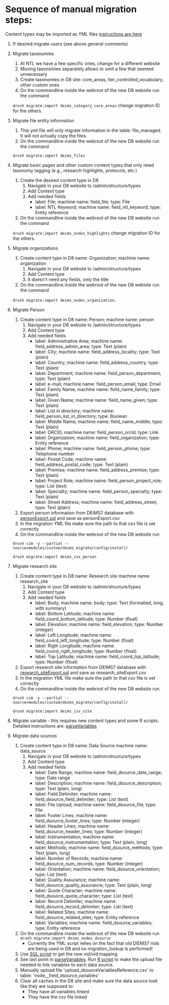 # Sequence of manual migration steps:

Content types may be imported as YML files [instructions are here](https://github.com/lter/Deims7-8-Migration/tree/master/documentation/SyncConfiguration)

1. If desired migrate users (see above general comments)
1. Migrate taxonomies
	1. At NTL we have a few specific ones, change for a different website
	1. Moving taxonomies separately allows to omit a few that seemed unnecessary
	1. Create taxonomies in D8 site: core_areas, lter_controlled_vocabulary, other custom ones
	1. On the commandline inside the webroot of the new D8 website run the command 
	
	`drush migrate:import deims_category_core_areas` change migration ID for the others.

1. Migrate file entity information
	1. This yml file will only migrate information in the table: file_managed. It will not actually copy the files.
    1. On the commandline inside the webroot of the new D8 website run the command 
    
    `drush migrate:import deims_files`
	
1. Migrate basic pages and other custom content types that only need taxonomy tagging (e.g., research highlights, protocols, etc.)
	1. Create the desired content type in D8
    	1. Navigate in your D8 website to /admin/structure/types
    	1. Add Content type
    	1. Add needed fields 
    		* label: File; machine name: field_file; type: File
    		* label: NTL Keyword; machine name: field_ntl_keyword; type: Entity reference
    1. On the commandline inside the webroot of the new D8 website run the command 
    
    `drush migrate:import deims_nodes_highlights` change migration ID for the others.

1. Migrate organizations   
	1. Create content type in D8 name: Organization; machine name: organization
    	1. Navigate in your D8 website to /admin/structure/types
    	1. Add Content type
    	1. It doesn't need any fields, only the title
    1. On the commandline inside the webroot of the new D8 website run the command 
    
    `drush migrate:import deims_nodes_organization`.

1. Migrate Person
	1. Create content type in D8 name: Person; machine name: person
    	1. Navigate in your D8 website to /admin/structure/types
    	1. Add Content type
    	1. Add needed fields 
    		* label: Administrative Area; machine name: field_address_admin_area; type: Text (plain)
    		* label: City; machine name: field_address_locality; type: Text (plain)
    		* label: Country; machine name: field_address_country; type: Text (plain)
    		* label: Department; machine name: field_person_department; type: Text (plain)
    		* label: e-mail; machine name: field_person_email; type: Email
    		* label: Family Name; machine name: field_name_family; type: Text (plain)
    		* label: Given Name; machine name: field_name_given; type: Text (plain)
    		* label: List in directory; machine name: field_person_list_in_directory; type: Boolean
    		* label: Middle Name; machine name: field_name_middle; type: Text (plain)
    		* label: ORCID; machine name: field_person_orcid; type: Link
    		* label: Organization; machine name: field_organization; type: Entity reference
    		* label: Phone; machine name: field_person_phone; type: Telephone number
    		* label: Postal Code; machine name: field_address_postal_code; type: Text (plain)
    		* label: Premise; machine name: field_address_premise; type: Text (plain)
    		* label: Project Role; machine name: field_person_project_role; type: List (text)
    		* label: Specialty; machine name: field_person_specialty; type: Text (plain)
    		* label: Street Address; machine name: field_address_street; type: Text (plain)
    1. Export person information from DEIMS7 database with [personExport.sql](https://github.com/lter/Deims7-8-Migration/blob/master/SQLexport_queries/personExport.sql) and save as personExport.csv
    1. In the migration YML file make sure the path to that csv file is set correctly
    1. On the commandline inside the webroot of the new D8 website run 
    
    `drush cim -y --partial --source=modules/custom/deims_migrate/config/install/`
    
    `drush migrate:import deims_csv_person`

1. Migrate research site
	1. Create content type in D8 name: Research site machine name: research_site
    	1. Navigate in your D8 website to /admin/structure/types
    	1. Add Content type
    	1. Add needed fields 
    		* label: Body; machine name: body; type: Text (formatted, long, with summary)
    		* label: Bottom Latitude; machine name: field_coord_bottom_latitude; type: Number (float)
    		* label: Elevation; machine name: field_elevation; type: Number (integer)
    		* label: Left Longitude; machine name: field_coord_left_longitude; type: Number (float)
    		* label: Rigth Longitude; machine name: field_coord_rigth_longitude; type: Number (float)
    		* label: Top Latitude; machine name: field_coord_top_latitude; type: Number (float)
    1. Export research site information from DEIMS7 database with [research_siteExport.sql](https://github.com/lter/Deims7-8-Migration/blob/master/SQLexport_queries/research_siteExport.sql) and save as research_siteExport.csv
    1. In the migration YML file make sure the path to that csv file is set correctly
    1. On the commandline inside the webroot of the new D8 website run 
    
    `drush cim -y --partial --source=modules/custom/deims_migrate/config/install/`
    
    `drush migrate:import deims_csv_site`
    	
1. Migrate variable - this requires new content types and some R scripts. Detailed instructions are: [parseVariables](https://github.com/lter/Deims7-8-Migration/tree/master/documentation/parseVariables)

1. Migrate data sources
	1. Create content type in D8 name: Data Source machine name: data_source
    	1. Navigate in your D8 website to /admin/structure/types
    	1. Add Content type
    	1. Add needed fields 
    		* label: Date Range; machine name: field_dsource_date_range; type: Date range 	
    		* label: Description; machine name: field_dsource_description; type: Text (plain, long) 	
    		* label: Field Delimiter; machine name: field_dsource_field_delimiter; type: List (text) 	
    		* label: File Upload; machine name: field_dsource_file; type: File 	
    		* label: Footer Lines; machine name: field_dsource_footer_lines; type: Number (integer) 	
    		* label: Header Lines; machine name: field_dsource_header_lines; type: Number (integer) 	
    		* label: Instrumentation; machine name: field_dsource_instrumentation; type: Text (plain, long) 	
    		* label: Methods; machine name: field_dsource_methods; type: Text (plain, long) 	
    		* label: Number of Records; machine name: field_dsource_num_records; type: Number (integer) 	
    		* label: Orientation; machine name: field_dsource_orientation; type: List (text) 	
    		* label: Quality Assurance; machine name: field_dsource_quality_assurance; type: Text (plain, long) 	
    		* label: Quote Character; machine name: field_dsource_quote_character; type: List (text) 	
    		* label: Record Delimiter; machine name: field_dsource_record_delimiter; type: List (text) 	
    		* label: Related Sites; machine name: field_dsource_related_sites; type: Entity reference 	
    		* label: Variables; machine name: field_dsource_variables; type: Entity reference
    1. On the commandline inside the webroot of the new D8 website run `drush migrate:import deims_nodes_dsource`
    	* Currently the YML script relies on the fact that old DIEMS7 nids are being used in D8 and no migration_lookup is performed!
    1. Use [SQL script](https://github.com/lter/Deims7-8-Migration/blob/master/SQLexport_queries/exportDataSourceIDs.sql) to get the new nid/vid mapping
    1. See last point in [parseVariables](https://github.com/lter/Deims7-8-Migration/tree/master/documentation/parseVariables). Run [R script](https://github.com/lter/Deims7-8-Migration/blob/master/R%20scripts/datasourceVariablesReference.R) to make the upload file needed to link variables to each data source.
    1. Manually upload file 'upload_dsourceVariablesReference.csv' to table: 'node__field_dsource_variables'
    1. Clear all caches in the D8 site and make sure the data source look like they are supposed to:
    	* They have all variables linked
    	* They have the csv file linked
    